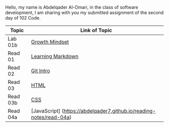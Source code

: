 Hello, my name is Abdelqader Al-Omari, in the class of software development, I am sharing with you my submitted assignment of the second day of 102 Code.

| Topic | Link of Topic |
| ------------ | ------------ |
| Lab 01b | [Growth Mindset](https://abdelqader7.github.io/reading-notes/growth-mindset)
| Read 01 | [ Learning Markdown](https://abdelqader7.github.io/reading-notes/read-01)
| Read 02 | [Git Intro](https://abdelqader7.github.io/reading-notes/read-02) |
| Read 03 | [HTML](https://abdelqader7.github.io/reading-notes/read-03) | 
| Read 03b | [CSS](https://abdelqader7.github.io/reading-notes/read-03b)
| Read 04a | [JavaScript] (https://abdelqader7.github.io/reading-notes/read-04a)



